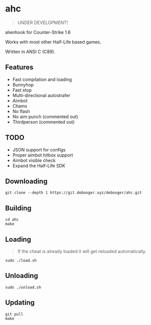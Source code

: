 # ahc

> UNDER DEVELOPMENT!

alienhook for Counter-Strike 1.6

Works with most other Half-Life based games.

Written in ANSI C (C89).

## Features

* Fast compilation and loading
* Bunnyhop
* Fast stop
* Multi-directional autostrafer
* Aimbot
* Chams
* No flash
* No aim punch (commented out)
* Thirdperson (commented out)

## TODO

* JSON support for configs
* Proper aimbot hitbox support
* Aimbot visible check
* Expand the Half-Life SDK

## Downloading

```
git clone --depth 1 https://git.debooger.xyz/debooger/ahc.git
```

## Building

```
cd ahc
make
```

## Loading

> If the cheat is already loaded it will get reloaded automatically.

```
sudo ./load.sh
```

## Unloading

```
sudo ./unload.sh
```

## Updating

```
git pull
make
```
